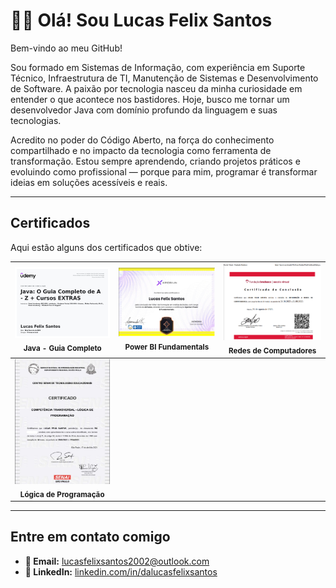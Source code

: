 <h1>👨‍💻 Olá! Sou Lucas Felix Santos</h1>

Bem-vindo ao meu GitHub!

Sou formado em Sistemas de Informação, com experiência em Suporte Técnico, Infraestrutura de TI, Manutenção de Sistemas e Desenvolvimento de Software. A paixão por tecnologia nasceu da minha curiosidade em entender o que acontece nos bastidores. Hoje, busco me tornar um desenvolvedor Java com domínio profundo da linguagem e suas tecnologias.

Acredito no poder do Código Aberto, na força do conhecimento compartilhado e no impacto da tecnologia como ferramenta de transformação. Estou sempre aprendendo, criando projetos práticos e evoluindo como profissional — porque para mim, programar é transformar ideias em soluções acessíveis e reais.

---

## Certificados

Aqui estão alguns dos certificados que obtive:

| <img src="assets/certificado_java.jpg" width="200"><br><sub>**Java - Guia Completo**</sub> | <img src="assets/certificado_xperiun.jpg" width="200"><br><sub>**Power BI Fundamentals**</sub> | <img src="assets/certificado_redes.jpg" width="200"><br><sub>**Redes de Computadores**</sub> |
|:---:|:---:|:---:|
| <img src="assets/certificado_logica.jpg" width="200"><br><sub>**Lógica de Programação**</sub> |  |  |


---

## Entre em contato comigo

- **📧 Email:** [lucasfelixsantos2002@outlook.com](mailto:lucasfelixsantos2002@outlook.com)  
- **💼 LinkedIn:** [linkedin.com/in/dalucasfelixsantos](https://www.linkedin.com/in/dalucasfelixsantos)
